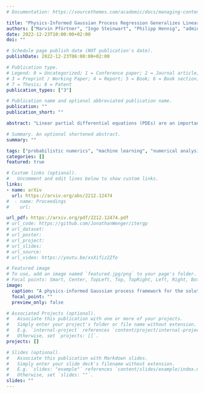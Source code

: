 ```yaml
---
# Documentation: https://sourcethemes.com/academic/docs/managing-content/

title: "Physics-Informed Gaussian Process Regression Generalizes Linear PDE Solvers"
authors: ["Marvin Pförtner", "Ingo Steinwart", "Philipp Hennig", "admin"]
date: 2022-12-23T10:00:00+02:00
doi: ""

# Schedule page publish date (NOT publication's date).
publishDate: 2022-12-23T06:00:00+02:00

# Publication type.
# Legend: 0 = Uncategorized; 1 = Conference paper; 2 = Journal article;
# 3 = Preprint / Working Paper; 4 = Report; 5 = Book; 6 = Book section;
# 7 = Thesis; 8 = Patent
publication_types: ["3"]

# Publication name and optional abbreviated publication name.
publication: ""
publication_short: ""

abstract: "Linear partial differential equations (PDEs) are an important, widely applied class of mechanistic models, describing physical processes such as heat transfer, electromagnetism, and wave propagation. In practice, specialized numerical methods based on discretization are used to solve PDEs. They generally use an estimate of the unknown model parameters and, if available, physical measurements for initialization. Such solvers are often embedded into larger scientific models or analyses with a downstream application such that error quantification plays a key role. However, by entirely ignoring parameter and measurement uncertainty, classical PDE solvers may fail to produce consistent estimates of their inherent approximation error. In this work, we approach this problem in a principled fashion by interpreting solving linear PDEs as physics-informed Gaussian process (GP) regression. Our framework is based on a key generalization of a widely-applied theorem for conditioning GPs on a finite number of direct observations to observations made via an arbitrary bounded linear operator. Crucially, this probabilistic viewpoint allows to (1) quantify the inherent discretization error; (2) propagate uncertainty about the model parameters to the solution; and (3) condition on noisy measurements. Demonstrating the strength of this formulation, we prove that it strictly generalizes methods of weighted residuals, a central class of PDE solvers including collocation, finite volume, pseudospectral, and (generalized) Galerkin methods such as finite element and spectral methods. This class can thus be directly equipped with a structured error estimate and the capability to incorporate uncertain model parameters and observations. In summary, our results enable the seamless integration of mechanistic models as modular building blocks into probabilistic models."

# Summary. An optional shortened abstract.
summary: ""

tags: ["probabilistic numerics", "machine learning", "numerical analysis", "gaussian processes", "partial differential equations", "linear operator equations"]
categories: []
featured: true

# Custom links (optional).
#   Uncomment and edit lines below to show custom links.
links:
- name: arXiv
  url: https://arxiv.org/abs/2212.12474
#  - name: Proceedings
#    url:

url_pdf: https://arxiv.org/pdf/2212.12474.pdf
# url_code: https://github.com/JonathanWenger/itergp
# url_dataset:
# url_poster:
# url_project:
# url_slides: 
# url_source:
# url_video: https://youtu.be/xsXifiz2Zfo

# Featured image
# To use, add an image named `featured.jpg/png` to your page's folder.
# Focal points: Smart, Center, TopLeft, Top, TopRight, Left, Right, BottomLeft, Bottom, BottomRight.
image:
  caption: "A physics-informed Gaussian process framework for the solution of linear PDEs."
  focal_point: ""
  preview_only: false

# Associated Projects (optional).
#   Associate this publication with one or more of your projects.
#   Simply enter your project's folder or file name without extension.
#   E.g. `internal-project` references `content/project/internal-project/index.md`.
#   Otherwise, set `projects: []`.
projects: []

# Slides (optional).
#   Associate this publication with Markdown slides.
#   Simply enter your slide deck's filename without extension.
#   E.g. `slides: "example"` references `content/slides/example/index.md`.
#   Otherwise, set `slides: ""`.
slides: ""
---
```

